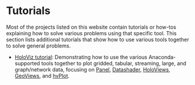 # Tutorials

Most of the projects listed on this website contain tutorials or how-tos explaining how to solve various problems using that specific tool. This section lists additional tutorials that show how to use various tools together to solve general problems.

 - [HoloViz tutorial](https://pyviz.org/tutorial): Demonstrating how to use the various Anaconda-supported tools together to plot gridded, tabular, streaming, large, and graph/network data, focusing on [Panel](https://panel.pyviz.org), [Datashader](http://datashader.org), [HoloViews](https://holoviews.org), [GeoViews](http://geoviews.org), and [hvPlot](https://hvplot.pyviz.org).

